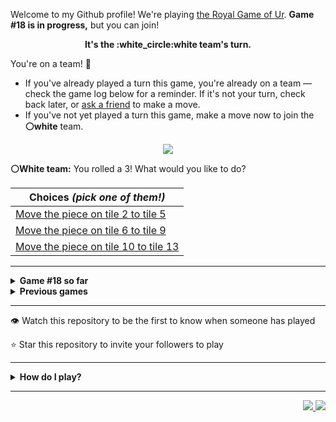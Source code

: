 Welcome to my Github profile!
We're playing
[the Royal Game of Ur](https://en.wikipedia.org/wiki/Royal_Game_of_Ur).
**Game #18 is in progress,** but you can join!

<p align="center">
  <b>It's the
  :white_circle:white
  team's turn.</b>
</p>

You're on a team! :wave:

* If you've already played a turn this game, you're already on a team
  &mdash; check the game log below for a reminder. If it's not your turn,
  check back later, or [ask a
  friend](https://twitter.com/share?text=I'm+playing+The+Royal+Game+of+Ur+on+a+GitHub+profile.+Take+your+turn+at+https://github.com/rossjrw/rossjrw+%23RoyalGameOfUr+%23github) to make a move.
* If you've not yet played a turn this game, make a move now to join the
  **:white_circle:white** team.

<p align="center"><img src="https://raw.githubusercontent.com/rossjrw/rossjrw/play/games/current/board.2737.svg"></p>

  **:white_circle:White team:**
  You rolled a 3!
What would you like to do?

| Choices *(pick one of them!)* |
| --- |
  | [    Move the piece on tile 2 to tile 5](https://github.com/rossjrw/rossjrw/issues/new?title=ur-move-3%402-0&amp;body=Press+Submit%21+You+don%27t+need+to+edit+this+text+or+do+anything+else.%0D%0A%0D%0ABe+aware+that+your+move+can+take+a+minute+or+two+to+process.) |
  | [    Move the piece on tile 6 to tile 9](https://github.com/rossjrw/rossjrw/issues/new?title=ur-move-3%406-0&amp;body=Press+Submit%21+You+don%27t+need+to+edit+this+text+or+do+anything+else.%0D%0A%0D%0ABe+aware+that+your+move+can+take+a+minute+or+two+to+process.) |
  | [    Move the piece on tile 10 to tile 13](https://github.com/rossjrw/rossjrw/issues/new?title=ur-move-3%4010-0&amp;body=Press+Submit%21+You+don%27t+need+to+edit+this+text+or+do+anything+else.%0D%0A%0D%0ABe+aware+that+your+move+can+take+a+minute+or+two+to+process.) |

-----

<details>
<summary><b>Game #18 so far</b></summary>

## Who's on each team?

<table>
    <thead>
      <tr><th colspan=2>Players in this game</th></tr>
    </thead>
    <tbody>
      <tr>
        <td align="right"><b>Black team</b> :black_circle:</td>
        <td>:white_circle: <b> White team</b></td>
      </tr>
      <tr align="center">
        <td><b><a href="https://github.com/CostasAK">@CostasAK</a></b> (25)<br><b><a href="https://github.com/HugoCotton">@HugoCotton</a></b> (2)<br><b><a href="https://github.com/yassirelkhaili">@yassirelkhaili</a></b> (1)<br><b><a href="https://github.com/tetouanii">@tetouanii</a></b> (1)<br><b><a href="https://github.com/BrendonAraujo">@BrendonAraujo</a></b> (1)<br><b><a href="https://github.com/ParivalavanIT">@ParivalavanIT</a></b> (1)<br><b><a href="https://github.com/IogaMaster">@IogaMaster</a></b> (1)<br><b><a href="https://github.com/the1Riddle">@the1Riddle</a></b> (1)<br><b><a href="https://github.com/initcyber">@initcyber</a></b> (1)<br><b><a href="https://github.com/ABERILL">@ABERILL</a></b> (1)</td>
        <td><b><a href="https://github.com/Murdeala">@Murdeala</a></b> (13)<br><b><a href="https://github.com/joshuajohncohen">@joshuajohncohen</a></b> (2)<br><b><a href="https://github.com/guru2050">@guru2050</a></b> (1)<br><b><a href="https://github.com/meryembarkallah21">@meryembarkallah21</a></b> (1)<br><b><a href="https://github.com/Dazsfr">@Dazsfr</a></b> (1)<br><b><a href="https://github.com/MarvHetz">@MarvHetz</a></b> (1)<br><b><a href="https://github.com/devCKVargas">@devCKVargas</a></b> (1)<br><b><a href="https://github.com/codeIntrovert">@codeIntrovert</a></b> (1)<br><b><a href="https://github.com/Skogrine">@Skogrine</a></b> (1)<br><b><a href="https://github.com/CamoCatX">@CamoCatX</a></b> (1)<br><b><a href="https://github.com/walidbosso">@walidbosso</a></b> (1)<br><b><a href="https://github.com/ajorquera">@ajorquera</a></b> (1)<br><b><a href="https://github.com/rrcoder0167">@rrcoder0167</a></b> (1)<br><b><a href="https://github.com/MGO29">@MGO29</a></b> (1)<br><b><a href="https://github.com/MarcusKim442">@MarcusKim442</a></b> (1)<br><b><a href="https://github.com/JohnLocke117">@JohnLocke117</a></b> (1)<br><b><a href="https://github.com/rajabatra">@rajabatra</a></b> (1)<br><b><a href="https://github.com/FernandaSanchezl">@FernandaSanchezl</a></b> (1)<br><b><a href="https://github.com/namenavi">@namenavi</a></b> (1)<br><b><a href="https://github.com/nogicoder">@nogicoder</a></b> (1)</td>
      </tr>
    </tbody>
  </table>

## What's happened so far?

| Time | Turn | Event | Issue | Board |
| :---: | :---: | :--- | :---: | :---: |
  | 4th Dec 2023 21:59 | **0** | :white_circle: **[@joshuajohncohen](https://github.com/joshuajohncohen)** started a new game | [#2665](https://github.com/rossjrw/rossjrw/issues/2665) | [link](https://raw.githubusercontent.com/rossjrw/rossjrw/72594ffb917986681d42810303075146a4b89470/games/current/board.2665.svg) |
  | 4th Dec 2023 22:01 | **1** | :white_circle: **[@joshuajohncohen](https://github.com/joshuajohncohen)** moved a white piece onto the board to position 2    | [#2666](https://github.com/rossjrw/rossjrw/issues/2666) | [link](https://raw.githubusercontent.com/rossjrw/rossjrw/dbff9cb500732839004f25b6b0bedd7ca2d7e743/games/current/board.2666.svg) |
  | 6th Dec 2023 14:21 | **2** | :black_circle: **[@yassirelkhaili](https://github.com/yassirelkhaili)** moved a black piece onto the board to position 2    | [#2668](https://github.com/rossjrw/rossjrw/issues/2668) | [link](https://raw.githubusercontent.com/rossjrw/rossjrw/1074af9e08788c38d60a2811d0b036a701e515aa/games/current/board.2668.svg) |
  | 6th Dec 2023 19:12 | **3** | :white_circle: **[@guru2050](https://github.com/guru2050)** moved a white piece onto the board to position 3    | [#2669](https://github.com/rossjrw/rossjrw/issues/2669) | [link](https://raw.githubusercontent.com/rossjrw/rossjrw/204486132edca38c190c7fdf62130d6f90ea05d0/games/current/board.2669.svg) |
  | 7th Dec 2023 15:38 | **4** | :black_circle: **[@CostasAK](https://github.com/CostasAK)** moved a black piece onto the board to position 3    | [#2670](https://github.com/rossjrw/rossjrw/issues/2670) | [link](https://raw.githubusercontent.com/rossjrw/rossjrw/ec29a869c5ff39b8fbf81057d84c25bc4e1f4d2f/games/current/board.2670.svg) |
  | 8th Dec 2023 13:23 | **5** | :white_circle: **[@meryembarkallah21](https://github.com/meryembarkallah21)** moved a white piece from position 2 to position 4  — claimed a rosette :rosette:  | [#2671](https://github.com/rossjrw/rossjrw/issues/2671) | [link](https://raw.githubusercontent.com/rossjrw/rossjrw/3ff18b0ab769c4a0a103ee2d4b20daeee3fb882b/games/current/board.2671.svg) |
  | 9th Dec 2023 15:44 | **6** | :white_circle: **[@Dazsfr](https://github.com/Dazsfr)** moved a white piece from position 4 to position 6    | [#2672](https://github.com/rossjrw/rossjrw/issues/2672) | [link](https://raw.githubusercontent.com/rossjrw/rossjrw/ddfa4f8801847281273b2b3a957d2d59e1c13631/games/current/board.2672.svg) |
  | 9th Dec 2023 19:17 | **7** | :black_circle: **[@CostasAK](https://github.com/CostasAK)** moved a black piece from position 2 to position 4  — claimed a rosette :rosette:  | [#2673](https://github.com/rossjrw/rossjrw/issues/2673) | [link](https://raw.githubusercontent.com/rossjrw/rossjrw/a30738d2766866c33953aec45017475f4afa70b6/games/current/board.2673.svg) |
  | 9th Dec 2023 19:18 | **8** | :black_circle: **[@CostasAK](https://github.com/CostasAK)** moved a black piece from position 4 to position 6 — captured a white piece :crossed_swords:   | [#2674](https://github.com/rossjrw/rossjrw/issues/2674) | [link](https://raw.githubusercontent.com/rossjrw/rossjrw/fe0afbc18ae9220be705a22b6f7ca567b930f17c/games/current/board.2674.svg) |
  | 11th Dec 2023 07:53 | **9** | :white_circle: **[@MarvHetz](https://github.com/MarvHetz)** moved a white piece from position 3 to position 7    | [#2675](https://github.com/rossjrw/rossjrw/issues/2675) | [link](https://raw.githubusercontent.com/rossjrw/rossjrw/13988a1d2bbdb75143fc3364616401d112d97bc8/games/current/board.2675.svg) |
  | 11th Dec 2023 12:03 | **10** | :black_circle: **[@CostasAK](https://github.com/CostasAK)** moved a black piece from position 6 to position 9    | [#2676](https://github.com/rossjrw/rossjrw/issues/2676) | [link](https://raw.githubusercontent.com/rossjrw/rossjrw/d575ae8c7b09b222c34eed2002627028de4ba7cb/games/current/board.2676.svg) |
  | 13th Dec 2023 13:28 | **11** | :white_circle: **[@devCKVargas](https://github.com/devCKVargas)** moved a white piece from position 7 to position 10    | [#2677](https://github.com/rossjrw/rossjrw/issues/2677) |  |
  | 13th Dec 2023 20:51 | **12** | :black_circle: **[@CostasAK](https://github.com/CostasAK)** moved a black piece onto the board to position 2    | [#2678](https://github.com/rossjrw/rossjrw/issues/2678) | [link](https://raw.githubusercontent.com/rossjrw/rossjrw/4c705ac39dc4f1ce70932cc3e176ac65fa19d9d2/games/current/board.2678.svg) |
  | 13th Dec 2023 20:51 | **13** | :white_circle:  The white team rolled a 0 and their turn was automatically passed | [#2678](https://github.com/rossjrw/rossjrw/issues/2678) | [link](https://raw.githubusercontent.com/rossjrw/rossjrw/0207bfeae058e1df7b6f8e037e8207b7556ac5f7/games/current/board.2678.svg) |
  | 13th Dec 2023 21:06 | **14** | :black_circle: **[@CostasAK](https://github.com/CostasAK)** moved a black piece from position 3 to position 6    | [#2679](https://github.com/rossjrw/rossjrw/issues/2679) | [link](https://raw.githubusercontent.com/rossjrw/rossjrw/cbdcb081aa9b3de802224cac6dbaac66f49cb871/games/current/board.2679.svg) |
  | 13th Dec 2023 23:23 | **15** | :white_circle: **[@Murdeala](https://github.com/Murdeala)** moved a white piece from position 10 to position 12    | [#2680](https://github.com/rossjrw/rossjrw/issues/2680) | [link](https://raw.githubusercontent.com/rossjrw/rossjrw/56e1e8f5f7f0cc575ee2e4ba24af8960b30fc4c5/games/current/board.2680.svg) |
  | 14th Dec 2023 09:00 | **16** | :black_circle: **[@CostasAK](https://github.com/CostasAK)** moved a black piece from position 6 to position 8  — claimed a rosette :rosette:  | [#2681](https://github.com/rossjrw/rossjrw/issues/2681) | [link](https://raw.githubusercontent.com/rossjrw/rossjrw/f0b6779b95c2c47cb4fe945de3911d62b923d027/games/current/board.2681.svg) |
  | 14th Dec 2023 09:00 | **17** | :black_circle: **[@CostasAK](https://github.com/CostasAK)** moved a black piece from position 9 to position 12 — captured a white piece :crossed_swords:   | [#2682](https://github.com/rossjrw/rossjrw/issues/2682) |  |
  | 15th Dec 2023 13:31 | **18** | :white_circle: **[@codeIntrovert](https://github.com/codeIntrovert)** moved a white piece onto the board to position 3    | [#2683](https://github.com/rossjrw/rossjrw/issues/2683) | [link](https://raw.githubusercontent.com/rossjrw/rossjrw/22f81ae5d9408fb8f609c2477aade88c65da14e0/games/current/board.2683.svg) |
  | 15th Dec 2023 13:31 | **19** | :black_circle:  The black team rolled a 0 and their turn was automatically passed | [#2683](https://github.com/rossjrw/rossjrw/issues/2683) | [link](https://raw.githubusercontent.com/rossjrw/rossjrw/3028393d9dbe07e5a5b09f70e6dc5a357499332a/games/current/board.2683.svg) |
  | 18th Dec 2023 12:52 | **20** | :white_circle: **[@Skogrine](https://github.com/Skogrine)** moved a white piece from position 3 to position 6    | [#2684](https://github.com/rossjrw/rossjrw/issues/2684) | [link](https://raw.githubusercontent.com/rossjrw/rossjrw/82c209a94e6fc7ca1ca2d3182ca00a854d434b60/games/current/board.2684.svg) |
  | 18th Dec 2023 17:17 | **21** | :black_circle: **[@CostasAK](https://github.com/CostasAK)** ascended a black piece from position 12 :rocket:    | [#2685](https://github.com/rossjrw/rossjrw/issues/2685) | [link](https://raw.githubusercontent.com/rossjrw/rossjrw/df1c2bc664eebf54207c8e3e9d8004d059d796f6/games/current/board.2685.svg) |
  | 21st Dec 2023 00:38 | **22** | :white_circle: **[@Murdeala](https://github.com/Murdeala)** moved a white piece from position 6 to position 9    | [#2686](https://github.com/rossjrw/rossjrw/issues/2686) | [link](https://raw.githubusercontent.com/rossjrw/rossjrw/28e564555ded96fec32802015c4196fc360c7b1f/games/current/board.2686.svg) |
  | 22nd Dec 2023 14:36 | **23** | :black_circle: **[@CostasAK](https://github.com/CostasAK)** moved a black piece from position 8 to position 9 — captured a white piece :crossed_swords:   | [#2687](https://github.com/rossjrw/rossjrw/issues/2687) | [link](https://raw.githubusercontent.com/rossjrw/rossjrw/ca848e231be96d05eb4364dce15cb36ab682fac3/games/current/board.2687.svg) |
  | 28th Dec 2023 01:39 | **24** | :white_circle: **[@Murdeala](https://github.com/Murdeala)** moved a white piece onto the board to position 2    | [#2688](https://github.com/rossjrw/rossjrw/issues/2688) | [link](https://raw.githubusercontent.com/rossjrw/rossjrw/15575d1504eb4aaef46a50eaf2a904c8da1b68bf/games/current/board.2688.svg) |
  | 29th Dec 2023 12:33 | **25** | :black_circle: **[@HugoCotton](https://github.com/HugoCotton)** moved a black piece from position 2 to position 4  — claimed a rosette :rosette:  | [#2689](https://github.com/rossjrw/rossjrw/issues/2689) | [link](https://raw.githubusercontent.com/rossjrw/rossjrw/7b4e5555e55d3b462d7ee163b6838f32cb8b04c8/games/current/board.2689.svg) |
  | 29th Dec 2023 12:33 | **26** | :black_circle: **[@HugoCotton](https://github.com/HugoCotton)** moved a black piece onto the board to position 1    | [#2690](https://github.com/rossjrw/rossjrw/issues/2690) | [link](https://raw.githubusercontent.com/rossjrw/rossjrw/99d8f94dca05624c34c3b9c186b86519c22ae380/games/current/board.2690.svg) |
  | 30th Dec 2023 16:01 | **27** | :white_circle: **[@CamoCatX](https://github.com/CamoCatX)** moved a white piece onto the board to position 3    | [#2691](https://github.com/rossjrw/rossjrw/issues/2691) | [link](https://raw.githubusercontent.com/rossjrw/rossjrw/a6f93697005d740619df5f193148eb954f94a86d/games/current/board.2691.svg) |
  | 31st Dec 2023 14:02 | **28** | :black_circle: **[@tetouanii](https://github.com/tetouanii)** moved a black piece from position 9 to position 12    | [#2692](https://github.com/rossjrw/rossjrw/issues/2692) | [link](https://raw.githubusercontent.com/rossjrw/rossjrw/58f227ebf5a17a92837fe51878f3c77ec15fe4b1/games/current/board.2692.svg) |
  | 31st Dec 2023 14:03 | **29** | :white_circle: **[@walidbosso](https://github.com/walidbosso)** moved a white piece from position 2 to position 4  — claimed a rosette :rosette:  | [#2693](https://github.com/rossjrw/rossjrw/issues/2693) | [link](https://raw.githubusercontent.com/rossjrw/rossjrw/fe70b62da31f6a4ca71b4e3cb4b4e8decdc78ac0/games/current/board.2693.svg) |
  | 4th Jan 2024 00:10 | **30** | :white_circle: **[@Murdeala](https://github.com/Murdeala)** moved a white piece onto the board to position 2    | [#2694](https://github.com/rossjrw/rossjrw/issues/2694) | [link](https://raw.githubusercontent.com/rossjrw/rossjrw/e75e3aa848124cd306851f55a23190697b62bde3/games/current/board.2694.svg) |
  | 4th Jan 2024 16:58 | **31** | :black_circle: **[@CostasAK](https://github.com/CostasAK)** ascended a black piece from position 12 :rocket:    | [#2695](https://github.com/rossjrw/rossjrw/issues/2695) | [link](https://raw.githubusercontent.com/rossjrw/rossjrw/4c1b3f8e6c91edc61f646075b9a23dfcc5d303a5/games/current/board.2695.svg) |
  | 5th Jan 2024 16:21 | **32** | :white_circle: **[@ajorquera](https://github.com/ajorquera)** moved a white piece onto the board to position 1    | [#2696](https://github.com/rossjrw/rossjrw/issues/2696) | [link](https://raw.githubusercontent.com/rossjrw/rossjrw/e53577874241bd8b84afdbc369c3d49a053f73dd/games/current/board.2696.svg) |
  | 6th Jan 2024 13:43 | **33** | :black_circle: **[@BrendonAraujo](https://github.com/BrendonAraujo)** moved a black piece onto the board to position 3    | [#2697](https://github.com/rossjrw/rossjrw/issues/2697) | [link](https://raw.githubusercontent.com/rossjrw/rossjrw/0bc7dd1261d49a1eacd7aab07e58545c4f412108/games/current/board.2697.svg) |
  | 7th Jan 2024 07:29 | **34** | :white_circle: **[@rrcoder0167](https://github.com/rrcoder0167)** moved a white piece from position 2 to position 5    | [#2698](https://github.com/rossjrw/rossjrw/issues/2698) |  |
  | 9th Jan 2024 13:43 | **35** | :black_circle: **[@ParivalavanIT](https://github.com/ParivalavanIT)** moved a black piece onto the board to position 2    | [#2700](https://github.com/rossjrw/rossjrw/issues/2700) | [link](https://raw.githubusercontent.com/rossjrw/rossjrw/8813c1ce7e5028ad1f9364f7ec2d567f8ae9f5b0/games/current/board.2700.svg) |
  | 9th Jan 2024 13:43 | **36** | :white_circle:  The white team rolled a 0 and their turn was automatically passed | [#2700](https://github.com/rossjrw/rossjrw/issues/2700) | [link](https://raw.githubusercontent.com/rossjrw/rossjrw/55fa1eb02a25213822aeda56cfb61a113632f897/games/current/board.2700.svg) |
  | 10th Jan 2024 21:22 | **37** | :black_circle: **[@IogaMaster](https://github.com/IogaMaster)** moved a black piece from position 4 to position 5 — captured a white piece :crossed_swords:   | [#2702](https://github.com/rossjrw/rossjrw/issues/2702) | [link](https://raw.githubusercontent.com/rossjrw/rossjrw/eb829fe240bbc591820bdc0dbb53fce022faefca/games/current/board.2702.svg) |
  | 11th Jan 2024 13:57 | **38** | :white_circle: **[@MGO29](https://github.com/MGO29)** moved a white piece onto the board to position 2    | [#2703](https://github.com/rossjrw/rossjrw/issues/2703) | [link](https://raw.githubusercontent.com/rossjrw/rossjrw/b1d70404151d35c68c0d803043313555624cde04/games/current/board.2703.svg) |
  | 13th Jan 2024 17:51 | **39** | :black_circle: **[@the1Riddle](https://github.com/the1Riddle)** moved a black piece from position 3 to position 4  — claimed a rosette :rosette:  | [#2704](https://github.com/rossjrw/rossjrw/issues/2704) | [link](https://raw.githubusercontent.com/rossjrw/rossjrw/d7e2a388a39dda6370a1e032b52bd3d582d461f8/games/current/board.2704.svg) |
  | 14th Jan 2024 18:31 | **40** | :black_circle: **[@CostasAK](https://github.com/CostasAK)** moved a black piece from position 5 to position 8  — claimed a rosette :rosette:  | [#2705](https://github.com/rossjrw/rossjrw/issues/2705) | [link](https://raw.githubusercontent.com/rossjrw/rossjrw/a204fe0428dd0d1d17718d29f7ae66a50024cbe9/games/current/board.2705.svg) |
  | 14th Jan 2024 18:32 | **41** | :black_circle: **[@CostasAK](https://github.com/CostasAK)** moved a black piece onto the board to position 3    | [#2706](https://github.com/rossjrw/rossjrw/issues/2706) | [link](https://raw.githubusercontent.com/rossjrw/rossjrw/3576c7ca76f7fa7e128ddfc49491a9408661ddf6/games/current/board.2706.svg) |
  | 17th Jan 2024 04:56 | **42** | :white_circle: **[@Murdeala](https://github.com/Murdeala)** moved a white piece from position 2 to position 5    | [#2708](https://github.com/rossjrw/rossjrw/issues/2708) | [link](https://raw.githubusercontent.com/rossjrw/rossjrw/745ecc1b72e46b8423f6905353c63ea5c1ec98de/games/current/board.2708.svg) |
  | 17th Jan 2024 10:09 | **43** | :black_circle: **[@CostasAK](https://github.com/CostasAK)** moved a black piece from position 3 to position 5 — captured a white piece :crossed_swords:   | [#2709](https://github.com/rossjrw/rossjrw/issues/2709) | [link](https://raw.githubusercontent.com/rossjrw/rossjrw/846fe553fb391dbc16b984aba85caca674e124f1/games/current/board.2709.svg) |
  | 18th Jan 2024 00:08 | **44** | :white_circle: **[@Murdeala](https://github.com/Murdeala)** moved a white piece from position 4 to position 5 — captured a black piece :crossed_swords:   | [#2710](https://github.com/rossjrw/rossjrw/issues/2710) | [link](https://raw.githubusercontent.com/rossjrw/rossjrw/dc7e68a0aa4b5079a6871f223c5b5045c3a4b0b6/games/current/board.2710.svg) |
  | 18th Jan 2024 12:48 | **45** | :black_circle: **[@CostasAK](https://github.com/CostasAK)** moved a black piece from position 1 to position 3    | [#2711](https://github.com/rossjrw/rossjrw/issues/2711) | [link](https://raw.githubusercontent.com/rossjrw/rossjrw/e6ebfdbc23db593a45e18a718463f3e538773821/games/current/board.2711.svg) |
  | 24th Jan 2024 23:41 | **46** | :white_circle: **[@Murdeala](https://github.com/Murdeala)** moved a white piece from position 3 to position 4  — claimed a rosette :rosette:  | [#2712](https://github.com/rossjrw/rossjrw/issues/2712) | [link](https://raw.githubusercontent.com/rossjrw/rossjrw/e5595b3936e818561b29de7919bafcc376ffb199/games/current/board.2712.svg) |
  | 25th Jan 2024 20:28 | **47** | :white_circle: **[@MarcusKim442](https://github.com/MarcusKim442)** moved a white piece onto the board to position 3    | [#2713](https://github.com/rossjrw/rossjrw/issues/2713) | [link](https://raw.githubusercontent.com/rossjrw/rossjrw/b54b4e4458c195a7bdddd4b684936bed6885b613/games/current/board.2713.svg) |
  | 26th Jan 2024 13:01 | **48** | :black_circle: **[@CostasAK](https://github.com/CostasAK)** moved a black piece from position 4 to position 5 — captured a white piece :crossed_swords:   | [#2714](https://github.com/rossjrw/rossjrw/issues/2714) | [link](https://raw.githubusercontent.com/rossjrw/rossjrw/b68009b467ae8c67bf7955949d39a4e2b43b15f5/games/current/board.2714.svg) |
  | 27th Jan 2024 13:04 | **49** | :white_circle: **[@JohnLocke117](https://github.com/JohnLocke117)** moved a white piece from position 3 to position 6    | [#2715](https://github.com/rossjrw/rossjrw/issues/2715) | [link](https://raw.githubusercontent.com/rossjrw/rossjrw/005ff73249be37e77de055ac10547426d1838950/games/current/board.2715.svg) |
  | 29th Jan 2024 11:38 | **50** | :black_circle: **[@CostasAK](https://github.com/CostasAK)** moved a black piece from position 3 to position 4  — claimed a rosette :rosette:  | [#2716](https://github.com/rossjrw/rossjrw/issues/2716) | [link](https://raw.githubusercontent.com/rossjrw/rossjrw/6b8c8427cc885fdc511021871fb7be99eb6c361b/games/current/board.2716.svg) |
  | 29th Jan 2024 11:43 | **51** | :black_circle: **[@CostasAK](https://github.com/CostasAK)** moved a black piece from position 5 to position 9    | [#2717](https://github.com/rossjrw/rossjrw/issues/2717) |  |
  | 29th Jan 2024 21:10 | **52** | :white_circle: **[@rajabatra](https://github.com/rajabatra)** moved a white piece onto the board to position 3    | [#2718](https://github.com/rossjrw/rossjrw/issues/2718) | [link](https://raw.githubusercontent.com/rossjrw/rossjrw/bc9e174e50e92006aa51fcb79598f22cfc23d232/games/current/board.2718.svg) |
  | 29th Jan 2024 21:10 | **53** | :black_circle:  The black team rolled a 0 and their turn was automatically passed | [#2718](https://github.com/rossjrw/rossjrw/issues/2718) | [link](https://raw.githubusercontent.com/rossjrw/rossjrw/218f750e6212de805c9d1c1fd69727a5ee643ba2/games/current/board.2718.svg) |
  | 30th Jan 2024 19:39 | **54** | :white_circle: **[@Murdeala](https://github.com/Murdeala)** moved a white piece from position 1 to position 2    | [#2719](https://github.com/rossjrw/rossjrw/issues/2719) | [link](https://raw.githubusercontent.com/rossjrw/rossjrw/944b9fa03b8a28f156fa6baaadc5864043a80477/games/current/board.2719.svg) |
  | 31st Jan 2024 12:26 | **55** | :black_circle: **[@CostasAK](https://github.com/CostasAK)** moved a black piece from position 9 to position 12    | [#2720](https://github.com/rossjrw/rossjrw/issues/2720) | [link](https://raw.githubusercontent.com/rossjrw/rossjrw/dfcc4eb244c0cc3b33235ac96a1dfdcb7527e0c6/games/current/board.2720.svg) |
  | 31st Jan 2024 23:44 | **56** | :white_circle: **[@Murdeala](https://github.com/Murdeala)** moved a white piece from position 3 to position 5    | [#2721](https://github.com/rossjrw/rossjrw/issues/2721) | [link](https://raw.githubusercontent.com/rossjrw/rossjrw/4f44cc5cedcef595d6b5c3a8fd699cc31e88953e/games/current/board.2721.svg) |
  | 1st Feb 2024 14:01 | **57** | :black_circle: **[@initcyber](https://github.com/initcyber)** moved a black piece from position 8 to position 10    | [#2723](https://github.com/rossjrw/rossjrw/issues/2723) | [link](https://raw.githubusercontent.com/rossjrw/rossjrw/dfee30387696396f774c3114a68c555abc85d826/games/current/board.2723.svg) |
  | 1st Feb 2024 17:58 | **58** | :white_circle: **[@FernandaSanchezl](https://github.com/FernandaSanchezl)** moved a white piece from position 4 to position 7    | [#2724](https://github.com/rossjrw/rossjrw/issues/2724) |  |
  | 2nd Feb 2024 15:21 | **59** | :black_circle: **[@ABERILL](https://github.com/ABERILL)** moved a black piece from position 4 to position 8  — claimed a rosette :rosette:  | [#2725](https://github.com/rossjrw/rossjrw/issues/2725) | [link](https://raw.githubusercontent.com/rossjrw/rossjrw/a281c2e3f75b00cce6600bda25929fe2d87f004b/games/current/board.2725.svg) |
  | 2nd Feb 2024 15:21 | **60** | :black_circle:  The black team rolled a 0 and their turn was automatically passed | [#2725](https://github.com/rossjrw/rossjrw/issues/2725) | [link](https://raw.githubusercontent.com/rossjrw/rossjrw/a68537aca1fb43c480f7d6129f98b26bd76a07dc/games/current/board.2725.svg) |
  | 6th Feb 2024 00:11 | **61** | :white_circle: **[@Murdeala](https://github.com/Murdeala)** moved a white piece from position 2 to position 4  — claimed a rosette :rosette:  | [#2726](https://github.com/rossjrw/rossjrw/issues/2726) | [link](https://raw.githubusercontent.com/rossjrw/rossjrw/68d1303cd6f61ec569811e5f4ae7a1e8d23c3dcf/games/current/board.2726.svg) |
  | 15th Feb 2024 18:11 | **62** | :white_circle: **[@namenavi](https://github.com/namenavi)** moved a white piece onto the board to position 2    | [#2727](https://github.com/rossjrw/rossjrw/issues/2727) | [link](https://raw.githubusercontent.com/rossjrw/rossjrw/f0920d6b2c1f1e039e7e665a8dac14649afc59e9/games/current/board.2727.svg) |
  | 16th Feb 2024 19:14 | **63** | :black_circle: **[@CostasAK](https://github.com/CostasAK)** moved a black piece from position 12 to position 14  — claimed a rosette :rosette:  | [#2728](https://github.com/rossjrw/rossjrw/issues/2728) | [link](https://raw.githubusercontent.com/rossjrw/rossjrw/5d37e61a0de374383d07c6dcbaf76af2ad257bce/games/current/board.2728.svg) |
  | 16th Feb 2024 19:14 | **64** | :black_circle: **[@CostasAK](https://github.com/CostasAK)** moved a black piece from position 10 to position 13    | [#2729](https://github.com/rossjrw/rossjrw/issues/2729) | [link](https://raw.githubusercontent.com/rossjrw/rossjrw/ee756d5ca878611221c47d37cdbe5f8de56fd603/games/current/board.2729.svg) |
  | 20th Feb 2024 23:30 | **65** | :white_circle: **[@Murdeala](https://github.com/Murdeala)** moved a white piece onto the board to position 3    | [#2730](https://github.com/rossjrw/rossjrw/issues/2730) | [link](https://raw.githubusercontent.com/rossjrw/rossjrw/61a67640ba1b5c1ca9ef1cd986abdd572cbb51fe/games/current/board.2730.svg) |
  | 21st Feb 2024 12:04 | **66** | :black_circle: **[@CostasAK](https://github.com/CostasAK)** moved a black piece from position 2 to position 4  — claimed a rosette :rosette:  | [#2731](https://github.com/rossjrw/rossjrw/issues/2731) | [link](https://raw.githubusercontent.com/rossjrw/rossjrw/029e9d806370bd0a912e1697e46398e4f4a587de/games/current/board.2731.svg) |
  | 21st Feb 2024 12:05 | **67** | :black_circle: **[@CostasAK](https://github.com/CostasAK)** ascended a black piece from position 13 :rocket:    | [#2732](https://github.com/rossjrw/rossjrw/issues/2732) |  |
  | 27th Feb 2024 00:18 | **68** | :white_circle: **[@Murdeala](https://github.com/Murdeala)** moved a white piece onto the board to position 1    | [#2733](https://github.com/rossjrw/rossjrw/issues/2733) | [link](https://raw.githubusercontent.com/rossjrw/rossjrw/9ad71fce9d32a987888dee3da4c3de67d27dda0c/games/current/board.2733.svg) |
  | 27th Feb 2024 00:18 | **69** | :black_circle:  The black team rolled a 0 and their turn was automatically passed | [#2733](https://github.com/rossjrw/rossjrw/issues/2733) | [link](https://raw.githubusercontent.com/rossjrw/rossjrw/c5111f2dda14e4a58181d7afb2c5cfa8ce8ed150/games/current/board.2733.svg) |
  | 27th Feb 2024 03:20 | **70** | :white_circle: **[@nogicoder](https://github.com/nogicoder)** moved a white piece from position 5 to position 9    | [#2734](https://github.com/rossjrw/rossjrw/issues/2734) | [link](https://raw.githubusercontent.com/rossjrw/rossjrw/99431b2542d6fe356af2269d8af5704d6adf09fb/games/current/board.2734.svg) |
  | 27th Feb 2024 10:19 | **71** | :black_circle: **[@CostasAK](https://github.com/CostasAK)** moved a black piece onto the board to position 2    | [#2735](https://github.com/rossjrw/rossjrw/issues/2735) | [link](https://raw.githubusercontent.com/rossjrw/rossjrw/024279d078dd93e494172261b91e9beb14023c3a/games/current/board.2735.svg) |
  | 1st Mar 2024 23:46 | **72** | :white_circle: **[@Murdeala](https://github.com/Murdeala)** moved a white piece from position 9 to position 10    | [#2736](https://github.com/rossjrw/rossjrw/issues/2736) | [link](https://raw.githubusercontent.com/rossjrw/rossjrw/0311acedc3d9c9757f7f6726f30467c9dcd2dd35/games/current/board.2736.svg) |
  | 2nd Mar 2024 13:00 | **73** | :black_circle: **[@CostasAK](https://github.com/CostasAK)** ascended a black piece from position 14 :rocket:    | [#2737](https://github.com/rossjrw/rossjrw/issues/2737) |  |

</details>

<details>
<summary><b>Previous games</b></summary>

## Previous games

1. A game was started on 30th Jul 2020 by **[@rossjrw](https://github.com/rossjrw)** and ended on 4th Dec 2020. 
   * The :white_circle:white team won. 
   * 64 players played 166 moves across 4 months and 5 days. 
   * The :black_circle:black team captured 9 white pieces and claimed 12 rosettes. 
   * The :white_circle:white team captured 10 black pieces and claimed 18 rosettes. 
   * The MVP of the winning team was **[@1ethanhansen](https://github.com/1ethanhansen)**, who played 48 moves. 
   * The winning move was made by **[@qbtl](https://github.com/qbtl)** ([#269](https://github.com/rossjrw/rossjrw/issues/269)).
1. A game was started on 4th Dec 2020 by **[@1ethanhansen](https://github.com/1ethanhansen)** and ended on 11th Jan 2021. 
   * The :black_circle:black team won. 
   * 27 players played 145 moves across 1 month and 1 week. 
   * The :black_circle:black team captured 7 white pieces and claimed 16 rosettes. 
   * The :white_circle:white team captured 6 black pieces and claimed 14 rosettes. 
   * The MVP of the winning team was **[@shpatrickguo](https://github.com/shpatrickguo)**, who played 26 moves. 
   * The winning move was made by **[@shpatrickguo](https://github.com/shpatrickguo)** ([#424](https://github.com/rossjrw/rossjrw/issues/424)).
1. A game was started on 11th Jan 2021 by **[@BaptisteMartinet](https://github.com/BaptisteMartinet)** and ended on 11th Feb 2021. 
   * The :white_circle:white team won. 
   * 17 players played 118 moves across 1 month and 12 hours. 
   * The :black_circle:black team captured 2 white pieces and claimed 11 rosettes. 
   * The :white_circle:white team captured 8 black pieces and claimed 14 rosettes. 
   * The MVP of the winning team was **[@1ethanhansen](https://github.com/1ethanhansen)**, who played 45 moves. 
   * The winning move was made by **[@1ethanhansen](https://github.com/1ethanhansen)** ([#535](https://github.com/rossjrw/rossjrw/issues/535)).
1. A game was started on 11th Feb 2021 by **[@1ethanhansen](https://github.com/1ethanhansen)** and ended on 5th Mar 2021. 
   * The :white_circle:white team won. 
   * 17 players played 175 moves across 3 weeks and 22 hours. 
   * The :black_circle:black team captured 12 white pieces and claimed 17 rosettes. 
   * The :white_circle:white team captured 13 black pieces and claimed 18 rosettes. 
   * The MVP of the winning team was **[@1ethanhansen](https://github.com/1ethanhansen)**, who played 48 moves. 
   * The winning move was made by **[@1ethanhansen](https://github.com/1ethanhansen)** ([#702](https://github.com/rossjrw/rossjrw/issues/702)).
1. A game was started on 6th Mar 2021 by **[@shpatrickguo](https://github.com/shpatrickguo)** and ended on 10th May 2021. 
   * The :black_circle:black team won. 
   * 42 players played 162 moves across 2 months and 4 days. 
   * The :black_circle:black team captured 12 white pieces and claimed 17 rosettes. 
   * The :white_circle:white team captured 9 black pieces and claimed 19 rosettes. 
   * The MVP of the winning team was **[@shpatrickguo](https://github.com/shpatrickguo)**, who played 22 moves. 
   * The winning move was made by **[@crxssed7](https://github.com/crxssed7)** ([#864](https://github.com/rossjrw/rossjrw/issues/864)).
1. A game was started on 10th May 2021 by **[@HAUDRAUFHAUN](https://github.com/HAUDRAUFHAUN)** and ended on 17th Jul 2021. 
   * The :white_circle:white team won. 
   * 34 players played 167 moves across 2 months and 6 days. 
   * The :black_circle:black team captured 7 white pieces and claimed 14 rosettes. 
   * The :white_circle:white team captured 10 black pieces and claimed 18 rosettes. 
   * The MVP of the winning team was **[@1ethanhansen](https://github.com/1ethanhansen)**, who played 31 moves. 
   * The winning move was made by **[@1ethanhansen](https://github.com/1ethanhansen)** ([#1024](https://github.com/rossjrw/rossjrw/issues/1024)).
1. A game was started on 17th Jul 2021 by **[@1ethanhansen](https://github.com/1ethanhansen)** and ended on 19th Oct 2021. 
   * The :black_circle:black team won. 
   * 48 players played 153 moves across 3 months and 3 days. 
   * The :black_circle:black team captured 6 white pieces and claimed 17 rosettes. 
   * The :white_circle:white team captured 6 black pieces and claimed 15 rosettes. 
   * The MVP of the winning team was **[@PkmnQ](https://github.com/PkmnQ)**, who played 13 moves. 
   * The winning move was made by **[@OmKakatkar](https://github.com/OmKakatkar)** ([#1175](https://github.com/rossjrw/rossjrw/issues/1175)).
1. A game was started on 19th Oct 2021 by **[@OmKakatkar](https://github.com/OmKakatkar)** and ended on 29th Oct 2021. 
   * The :white_circle:white team won. 
   * 13 players played 135 moves across 1 week and 3 days. 
   * The :black_circle:black team captured 5 white pieces and claimed 13 rosettes. 
   * The :white_circle:white team captured 6 black pieces and claimed 15 rosettes. 
   * The MVP of the winning team was **[@Timemaster111](https://github.com/Timemaster111)**, who played 46 moves. 
   * The winning move was made by **[@Timemaster111](https://github.com/Timemaster111)** ([#1342](https://github.com/rossjrw/rossjrw/issues/1342)).
1. A game was started on 29th Oct 2021 by **[@jbmagination](https://github.com/jbmagination)** and ended on 15th May 2022. 
   * The :white_circle:white team won. 
   * 80 players played 187 moves across 6 months and 2 weeks. 
   * The :black_circle:black team captured 11 white pieces and claimed 17 rosettes. 
   * The :white_circle:white team captured 13 black pieces and claimed 19 rosettes. 
   * The MVP of the winning team was **[@nirakon](https://github.com/nirakon)**, who played 18 moves. 
   * The winning move was made by **[@Madflows](https://github.com/Madflows)** ([#1534](https://github.com/rossjrw/rossjrw/issues/1534)).
1. A game was started on 15th May 2022 by **[@VikashPR](https://github.com/VikashPR)** and ended on 29th Dec 2022. 
   * The :white_circle:white team won. 
   * 109 players played 177 moves across 7 months and 2 weeks. 
   * The :black_circle:black team captured 9 white pieces and claimed 23 rosettes. 
   * The :white_circle:white team captured 11 black pieces and claimed 19 rosettes. 
   * The MVP of the winning team was **[@LAPCoder](https://github.com/LAPCoder)**, who played 11 moves. 
   * The winning move was made by **[@LAPCoder](https://github.com/LAPCoder)** ([#1726](https://github.com/rossjrw/rossjrw/issues/1726)).
1. A game was started on 29th Dec 2022 by **[@CostasAK](https://github.com/CostasAK)** and ended on 30th Dec 2022. 
   * The :black_circle:black team won. 
   * 4 players played 121 moves across 19 hours and 41 minutes. 
   * The :black_circle:black team captured 6 white pieces and claimed 14 rosettes. 
   * The :white_circle:white team captured 4 black pieces and claimed 15 rosettes. 
   * The MVP of the winning team was **[@CostasAK](https://github.com/CostasAK)**, who played 59 moves. 
   * The winning move was made by **[@CostasAK](https://github.com/CostasAK)** ([#1844](https://github.com/rossjrw/rossjrw/issues/1844)).
1. A game was started on 30th Dec 2022 by **[@TejaTadepalli](https://github.com/TejaTadepalli)** and ended on 27th Jan 2023. 
   * The :white_circle:white team won. 
   * 17 players played 158 moves across 4 weeks and 1 hour. 
   * The :black_circle:black team captured 9 white pieces and claimed 18 rosettes. 
   * The :white_circle:white team captured 12 black pieces and claimed 18 rosettes. 
   * The MVP of the winning team was **[@TejaTadepalli](https://github.com/TejaTadepalli)**, who played 59 moves. 
   * The winning move was made by **[@TejaTadepalli](https://github.com/TejaTadepalli)** ([#1994](https://github.com/rossjrw/rossjrw/issues/1994)).
1. A game was started on 27th Jan 2023 by **[@TejaTadepalli](https://github.com/TejaTadepalli)** and ended on 14th Mar 2023. 
   * The :white_circle:white team won. 
   * 20 players played 153 moves across 1 month and 2 weeks. 
   * The :black_circle:black team captured 6 white pieces and claimed 17 rosettes. 
   * The :white_circle:white team captured 6 black pieces and claimed 16 rosettes. 
   * The MVP of the winning team was **[@TejaTadepalli](https://github.com/TejaTadepalli)**, who played 65 moves. 
   * The winning move was made by **[@TejaTadepalli](https://github.com/TejaTadepalli)** ([#2145](https://github.com/rossjrw/rossjrw/issues/2145)).
1. A game was started on 14th Mar 2023 by **[@Murdeala](https://github.com/Murdeala)** and ended on 13th Apr 2023. 
   * The :white_circle:white team won. 
   * 19 players played 141 moves across 4 weeks and 1 day. 
   * The :black_circle:black team captured 4 white pieces and claimed 18 rosettes. 
   * The :white_circle:white team captured 12 black pieces and claimed 16 rosettes. 
   * The MVP of the winning team was **[@CostasAK](https://github.com/CostasAK)**, who played 71 moves. 
   * The winning move was made by **[@CostasAK](https://github.com/CostasAK)** ([#2275](https://github.com/rossjrw/rossjrw/issues/2275)).
1. A game was started on 13th Apr 2023 by **[@thisiscoding1234](https://github.com/thisiscoding1234)** and ended on 7th Jul 2023. 
   * The :black_circle:black team won. 
   * 48 players played 122 moves across 2 months and 3 weeks. 
   * The :black_circle:black team captured 11 white pieces and claimed 15 rosettes. 
   * The :white_circle:white team captured 4 black pieces and claimed 9 rosettes. 
   * The MVP of the winning team was **[@Murdeala](https://github.com/Murdeala)**, who played 37 moves. 
   * The winning move was made by **[@WKL10086](https://github.com/WKL10086)** ([#2460](https://github.com/rossjrw/rossjrw/issues/2460)).
1. A game was started on 7th Jul 2023 by **[@kztera](https://github.com/kztera)** and ended on 26th Oct 2023. 
   * The :white_circle:white team won. 
   * 38 players played 142 moves across 3 months and 2 weeks. 
   * The :black_circle:black team captured 5 white pieces and claimed 14 rosettes. 
   * The :white_circle:white team captured 12 black pieces and claimed 14 rosettes. 
   * The MVP of the winning team was **[@CostasAK](https://github.com/CostasAK)**, who played 53 moves. 
   * The winning move was made by **[@CostasAK](https://github.com/CostasAK)** ([#2612](https://github.com/rossjrw/rossjrw/issues/2612)).
1. A game was started on 27th Oct 2023 by **[@blacksmithop](https://github.com/blacksmithop)** and ended on 3rd Dec 2023. 
   * The :black_circle:black team won. 
   * 22 players played 55 moves across 1 month and 6 days. 
   * The :black_circle:black team captured 5 white pieces and claimed 11 rosettes. 
   * The :white_circle:white team captured 0 black pieces and claimed 3 rosettes. 
   * The MVP of the winning team was **[@CostasAK](https://github.com/CostasAK)**, who played 26 moves. 
   * The winning move was made by **[@CostasAK](https://github.com/CostasAK)** ([#2664](https://github.com/rossjrw/rossjrw/issues/2664)).

</details>

-----

:eye: Watch this repository to be the first to know when someone has played

:star: Star this repository to invite your followers to play

-----

<details>
<summary><b>How do I play?</b></summary>

## Rules of the game

It's the **:white_circle:white** team versus the **:black_circle:black**
team.

The first team to **:rocket:ascend** all 7 of their pieces **:crown:wins**.
Your goal is to achieve that, and to block the other team from doing the
same.

_(Learn more about the rules of the Royal Game of Ur at
[RoyalUr.net/learn](https://royalur.net/learn/), or watch [Tom Scott play
against Irving Finkel](https://www.youtube.com/watch?v=WZskjLq040I) in
2017.)_

### Movement

Each turn starts by rolling 4 binary dice, which results in a number from 0
to 4. The current team gets to move one of their pieces by that many tiles.

All 14 pieces start on position 0 (the space just before tile 1).

### :rocket:Ascension

Moving a piece onto position 15 (the imaginary space after tile 14) causes
that piece to leave the board forever. This is **:rocket:ascension**, and
is the goal of the game &mdash; the first team to ascend all 7 of their
pieces wins.

### :crossed_swords:Capturing

You will move your pieces along the tiles from tile 1 to tile 14.

The tiles on your side of the board (tiles 1 through 4, 13, and 14) are
safe &mdash; only your pieces can be there. However, the tiles in the
middle (tiles 5 through 12) are unsafe &mdash; your opponent's pieces can
also be here. If one team's piece lands on the same tile as another team's
piece, the piece that was landed on is **:crossed_swords:captured**! It
goes all the way back to position 0.

### :rosette:Rosettes

If a piece lands on a **:rosette:rosette** (tiles 4, 8, and 14), that team
gets to immediately take another turn.

A piece that is on the rosette on tile 8 *cannot be
**:crossed_swords:captured***. A piece trying to capture it will simply
bounce off onto tile 9.

## How to play

Playing Ur on my GitHub profile is easy. The dice have already been rolled
for you &mdash; all you have to do is decide what to do with them. Anyone
with a GitHub account can play.

Anyone can join either team at any time, but once you're in a team, you're
locked into it until the game ends. You won't be able to play a move when
it's the other team's turn.

The list of links below the board image shows each possible move. Clicking
one of those will take you to a page where you can create an issue in this
repository, where all you have to do is click submit to play your move.

It will take a moment for Github Actions to acknowledge your move, but once
it does, you'll see it react with the 'eyes' emoji (:eyes:). A few seconds
later it will react with the 'rocket' emoji (:rocket:) to let you know that
your move was successful, then leave a comment explaining what happened,
and it'll also make a commit to record your move.

_(If you don't see any of that, then something went wrong. Ping me in your
issue by typing `cc @rossjrw`, and I'll take a look.)_

Note that if your team has no possible moves &mdash; for example by rolling a 0
&mdash; your turn will be automatically skipped. The event log will let you
know if this has happened.

## Behind the scenes

Check out the [`source` branch of this repository](https://github.com/rossjrw/rossjrw/tree/source) for the source
code and a little commentary on the inspiration behind this project.

### Contributing

I welcome bug reports, feature suggestions and pull requests! Just make
sure you ping me in your issue or PR by adding `cc @rossjrw`, as I don't receive notifications for new issues in this repository
(for hopefully obvious reasons).

</details>

-----

<p align="right">
  <a href="https://github.com/rossjrw/rossjrw/actions?query=workflow:build">
    <img src="https://github.com/rossjrw/rossjrw/workflows/build/badge.svg?branch=source"/>
  </a>
  <a href="https://github.com/rossjrw/rossjrw/actions?query=workflow:play">
    <img src="https://github.com/rossjrw/rossjrw/workflows/play/badge.svg?branch=play"/>
  </a>
</p>
